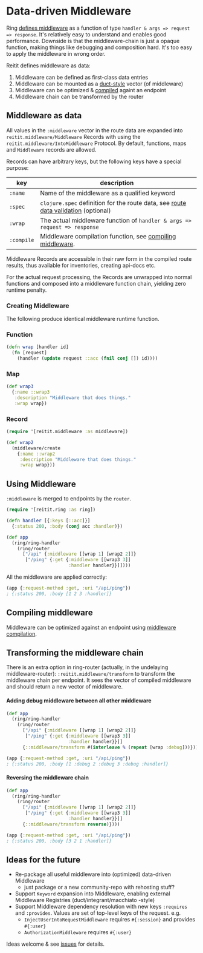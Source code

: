 # Data-driven Middleware

Ring [defines middleware](https://github.com/ring-clojure/ring/wiki/Concepts#middleware) as a function of type `handler & args => request => response`. It's relatively easy to understand and enables good performance. Downside is that the middleware-chain is just a opaque function, making things like debugging and composition hard. It's too easy to apply the middleware in wrong order.

Reitit defines middleware as data:

1. Middleware can be defined as first-class data entries
2. Middleware can be mounted as a [duct-style](https://github.com/duct-framework/duct/wiki/Configuration) vector (of middleware)
4. Middleware can be optimized & [compiled](compiling_middleware.md) againt an endpoint
3. Middleware chain can be transformed by the router

## Middleware as data

All values in the `:middleware` vector in the route data are expanded into `reitit.middleware/Middleware` Records with using the `reitit.middleware/IntoMiddleware` Protocol. By default, functions, maps and `Middleware` records are allowed.

Records can have arbitrary keys, but the following keys have a special purpose:

| key            | description |
| ---------------|-------------|
| `:name`        | Name of the middleware as a qualified keyword
| `:spec`        | `clojure.spec` definition for the route data, see [route data validation](route_data_validation.md) (optional)
| `:wrap`        | The actual middleware function of `handler & args => request => response`
| `:compile`     | Middleware compilation function, see [compiling middleware](compiling_middleware.md).

Middleware Records are accessible in their raw form in the compiled route results, thus available for inventories, creating api-docs etc.

For the actual request processing, the Records are unwrapped into normal functions and composed into a middleware function chain, yielding zero runtime penalty.

### Creating Middleware

The following produce identical middleware runtime function.

### Function

```clj
(defn wrap [handler id]
  (fn [request]
    (handler (update request ::acc (fnil conj []) id))))
```

### Map

```clj
(def wrap3
  {:name ::wrap3
   :description "Middleware that does things."
   :wrap wrap})
```

### Record

```clj
(require '[reitit.middleware :as middleware])

(def wrap2
  (middleware/create
    {:name ::wrap2
     :description "Middleware that does things."
     :wrap wrap}))
```

## Using Middleware

`:middleware` is merged to endpoints by the `router`.

```clj
(require '[reitit.ring :as ring])

(defn handler [{:keys [::acc]}]
  {:status 200, :body (conj acc :handler)})

(def app
  (ring/ring-handler
    (ring/router
      ["/api" {:middleware [[wrap 1] [wrap2 2]]}
       ["/ping" {:get {:middleware [[wrap3 3]]
                       :handler handler}}]])))
```

All the middleware are applied correctly:

```clj
(app {:request-method :get, :uri "/api/ping"})
; {:status 200, :body [1 2 3 :handler]}
```

## Compiling middleware

Middleware can be optimized against an endpoint using [middleware compilation](compiling_middleware.md).

## Transforming the middleware chain

There is an extra option in ring-router (actually, in the undelaying middleware-router): `:reitit.middleware/transform` to transform the middleware chain per endpoint. It sees the vector of compiled middleware and should return a new vector of middleware.

#### Adding debug middleware between all other middleware

```clj
(def app
  (ring/ring-handler
    (ring/router
      ["/api" {:middleware [[wrap 1] [wrap2 2]]}
       ["/ping" {:get {:middleware [[wrap3 3]]
                       :handler handler}}]]
      {::middleware/transform #(interleave % (repeat [wrap :debug]))})))
```

```clj
(app {:request-method :get, :uri "/api/ping"})
; {:status 200, :body [1 :debug 2 :debug 3 :debug :handler]}
```

#### Reversing the middleware chain

```clj
(def app
  (ring/ring-handler
    (ring/router
      ["/api" {:middleware [[wrap 1] [wrap2 2]]}
       ["/ping" {:get {:middleware [[wrap3 3]]
                       :handler handler}}]]
      {::middleware/transform reverse)})))
```

```clj
(app {:request-method :get, :uri "/api/ping"})
; {:status 200, :body [3 2 1 :handler]}
```

## Ideas for the future

* Re-package all useful middleware into (optimized) data-driven Middleware
   * just package or a new community-repo with rehosting stuff?
* Support `Keyword` expansion into Middleware, enabling external Middleware Registries (duct/integrant/macchiato -style)
* Support Middleware dependency resolution with new keys `:requires` and `:provides`. Values are set of top-level keys of the request. e.g.
   * `InjectUserIntoRequestMiddleware` requires `#{:session}` and provides `#{:user}`
   * `AuthorizationMiddleware` requires `#{:user}`

Ideas welcome & see [issues](https://github.com/metosin/reitit/issues) for details.
